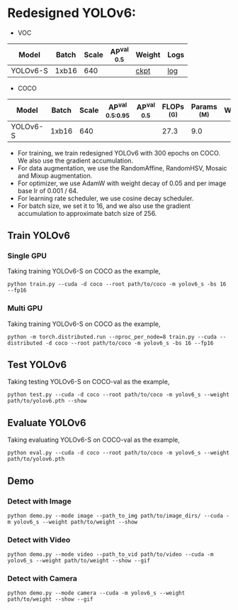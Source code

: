 # Redesigned YOLOv6:

- VOC

|   Model  | Batch | Scale | AP<sup>val<br>0.5 | Weight |  Logs  |
|----------|-------|-------|-------------------|--------|--------|
| YOLOv6-S | 1xb16 |  640  |               | [ckpt](https://github.com/yjh0410/YOLO-Tutorial-v6/releases/download/yolo_tutorial_ckpt/yolov6_s_voc.pth) | [log](https://github.com/yjh0410/YOLO-Tutorial-v6/releases/download/yolo_tutorial_ckpt/YOLOv6-S-VOC.txt) |

- COCO

|  Model   | Batch | Scale | AP<sup>val<br>0.5:0.95 | AP<sup>val<br>0.5 | FLOPs<br><sup>(G) | Params<br><sup>(M) | Weight |  Logs  |
|----------|-------|-------|------------------------|-------------------|-------------------|--------------------|--------|--------|
| YOLOv6-S | 1xb16 |  640  |                    |               |   27.3            |   9.0             |  |  |

- For training, we train redesigned YOLOv6 with 300 epochs on COCO. We also use the gradient accumulation.
- For data augmentation, we use the RandomAffine, RandomHSV, Mosaic and Mixup augmentation.
- For optimizer, we use AdamW with weight decay of 0.05 and per image base lr of 0.001 / 64.
- For learning rate scheduler, we use cosine decay scheduler.
- For batch size, we set it to 16, and we also use the gradient accumulation to approximate batch size of 256.


## Train YOLOv6
### Single GPU
Taking training YOLOv6-S on COCO as the example,
```Shell
python train.py --cuda -d coco --root path/to/coco -m yolov6_s -bs 16 --fp16 
```

### Multi GPU
Taking training YOLOv6-S on COCO as the example,
```Shell
python -m torch.distributed.run --nproc_per_node=8 train.py --cuda --distributed -d coco --root path/to/coco -m yolov6_s -bs 16 --fp16 
```

## Test YOLOv6
Taking testing YOLOv6-S on COCO-val as the example,
```Shell
python test.py --cuda -d coco --root path/to/coco -m yolov6_s --weight path/to/yolov6.pth --show 
```

## Evaluate YOLOv6
Taking evaluating YOLOv6-S on COCO-val as the example,
```Shell
python eval.py --cuda -d coco --root path/to/coco -m yolov6_s --weight path/to/yolov6.pth 
```

## Demo
### Detect with Image
```Shell
python demo.py --mode image --path_to_img path/to/image_dirs/ --cuda -m yolov6_s --weight path/to/weight --show
```

### Detect with Video
```Shell
python demo.py --mode video --path_to_vid path/to/video --cuda -m yolov6_s --weight path/to/weight --show --gif
```

### Detect with Camera
```Shell
python demo.py --mode camera --cuda -m yolov6_s --weight path/to/weight --show --gif
```

